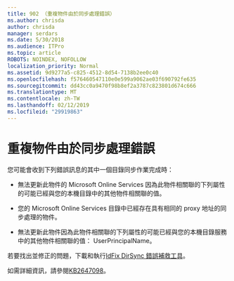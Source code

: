 ```yaml
---
title: 902 （重複物件由於同步處理錯誤）
ms.author: chrisda
author: chrisda
manager: serdars
ms.date: 5/30/2018
ms.audience: ITPro
ms.topic: article
ROBOTS: NOINDEX, NOFOLLOW
localization_priority: Normal
ms.assetid: 9d9277a5-c825-4512-8d54-7138b2ee0c40
ms.openlocfilehash: f576460547110e0e599a9062ae03f690792fe635
ms.sourcegitcommit: dd43cc0a9470f98b8ef2a3787c823801d674c666
ms.translationtype: MT
ms.contentlocale: zh-TW
ms.lasthandoff: 02/12/2019
ms.locfileid: "29919863"
---
```

# <a name="sync-errors-due-to-duplicate-objects"></a>重複物件由於同步處理錯誤

您可能會收到下列錯誤訊息的其中一個目錄同步作業完成時：
  
- 無法更新此物件的 Microsoft Online Services 因為此物件相關聯的下列屬性的可能已經與您的本機目錄中的其他物件相關聯的值。
    
- 您的 Microsoft Online Services 目錄中已經存在具有相同的 proxy 地址的同步處理的物件。
    
- 無法更新此物件因為此物件相關聯的下列屬性的可能已經與您的本機目錄服務中的其他物件相關聯的值： UserPrincipalName。
    
若要找出並修正的問題，下載和執行[IdFix DirSync 錯誤補救工具](https://www.microsoft.com/download/details.aspx?id=36832)。
  
如需詳細資訊，請參閱[KB2647098](https://support.microsoft.com/help/2647098/duplicate-or-invalid-attributes-prevent-directory-synchronization-in-o)。
  

